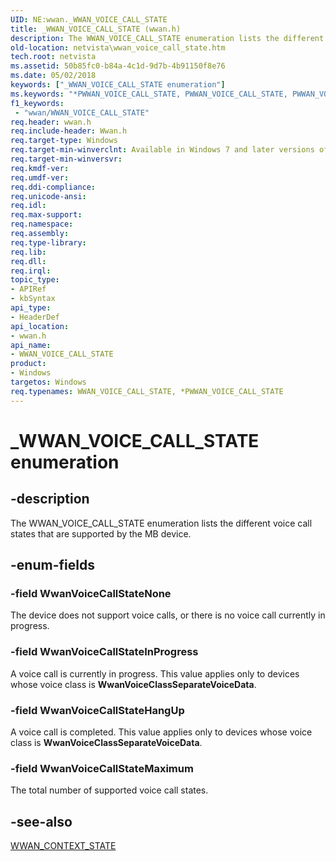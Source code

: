 ```yaml
---
UID: NE:wwan._WWAN_VOICE_CALL_STATE
title: _WWAN_VOICE_CALL_STATE (wwan.h)
description: The WWAN_VOICE_CALL_STATE enumeration lists the different voice call states that are supported by the MB device.
old-location: netvista\wwan_voice_call_state.htm
tech.root: netvista
ms.assetid: 50b85fc0-b84a-4c1d-9d7b-4b91150f8e76
ms.date: 05/02/2018
keywords: ["_WWAN_VOICE_CALL_STATE enumeration"]
ms.keywords: "*PWWAN_VOICE_CALL_STATE, PWWAN_VOICE_CALL_STATE, PWWAN_VOICE_CALL_STATE enumeration pointer [Network Drivers Starting with Windows Vista], WWAN_VOICE_CALL_STATE, WWAN_VOICE_CALL_STATE enumeration [Network Drivers Starting with Windows Vista], WwanRef_65c4ae25-c50f-4527-95fd-043730c736e4.xml, WwanVoiceCallStateHangUp, WwanVoiceCallStateInProgress, WwanVoiceCallStateMaximum, WwanVoiceCallStateNone, _WWAN_VOICE_CALL_STATE, netvista.wwan_voice_call_state, wwan/PWWAN_VOICE_CALL_STATE, wwan/WWAN_VOICE_CALL_STATE, wwan/WwanVoiceCallStateHangUp, wwan/WwanVoiceCallStateInProgress, wwan/WwanVoiceCallStateMaximum, wwan/WwanVoiceCallStateNone"
f1_keywords:
 - "wwan/WWAN_VOICE_CALL_STATE"
req.header: wwan.h
req.include-header: Wwan.h
req.target-type: Windows
req.target-min-winverclnt: Available in Windows 7 and later versions of Windows.
req.target-min-winversvr: 
req.kmdf-ver: 
req.umdf-ver: 
req.ddi-compliance: 
req.unicode-ansi: 
req.idl: 
req.max-support: 
req.namespace: 
req.assembly: 
req.type-library: 
req.lib: 
req.dll: 
req.irql: 
topic_type:
- APIRef
- kbSyntax
api_type:
- HeaderDef
api_location:
- wwan.h
api_name:
- WWAN_VOICE_CALL_STATE
product:
- Windows
targetos: Windows
req.typenames: WWAN_VOICE_CALL_STATE, *PWWAN_VOICE_CALL_STATE
---
```


# _WWAN_VOICE_CALL_STATE enumeration


## -description


The WWAN_VOICE_CALL_STATE enumeration lists the different voice call states that are supported by the
  MB device.


## -enum-fields




### -field WwanVoiceCallStateNone

The device does not support voice calls, or there is no voice call currently in progress.


### -field WwanVoiceCallStateInProgress

A voice call is currently in progress. This value applies only to devices whose voice class is 
     <b>WwanVoiceClassSeparateVoiceData</b>.


### -field WwanVoiceCallStateHangUp

A voice call is completed. This value applies only to devices whose voice class is 
     <b>WwanVoiceClassSeparateVoiceData</b>.


### -field WwanVoiceCallStateMaximum

The total number of supported voice call states.


## -see-also




<a href="https://docs.microsoft.com/windows-hardware/drivers/ddi/wwan/ns-wwan-_wwan_context_state">WWAN_CONTEXT_STATE</a>
 

 

